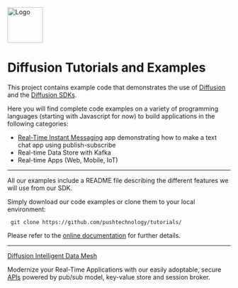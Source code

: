 <img src="https://www.pushtechnology.com/wp-content/themes/pushtechnology/img/diffusion-padding-bottom.png" height="80" title="Logo">

# Diffusion Tutorials and Examples

This project contains example code that demonstrates the use of [Diffusion](https://www.pushtechnology.com/product-overview) and the [Diffusion SDKs](https://docs.pushtechnology.com/#sdks).

Here you will find complete code examples on a variety of programming languages (starting with Javascript for now) to build applications in the following categories:

* [Real-Time Instant Messaging](https://github.com/pushtechnology/tutorials/tree/master/messaging) app demonstrating how to make a text chat app using publish-subscribe
* Real-time Data Store with Kafka
* Real-time Apps (Web, Mobile, IoT)
------------------
 All our examples include a README file describing the different features we will use from our SDK.
 
 Simply download our code examples or clone them to your local environment:
```
 git clone https://github.com/pushtechnology/tutorials/
```
 
 Please refer to the [online documentation](https://docs.pushtechnology.com/) for further details.
 
------------------
[Diffusion Intelligent Data Mesh](https://www.pushtechnology.com)

Modernize your Real-Time Applications with our easily adoptable,
secure [APIs](https://docs.pushtechnology.com/#sdks) powered by pub/sub model, key-value store and session broker.
